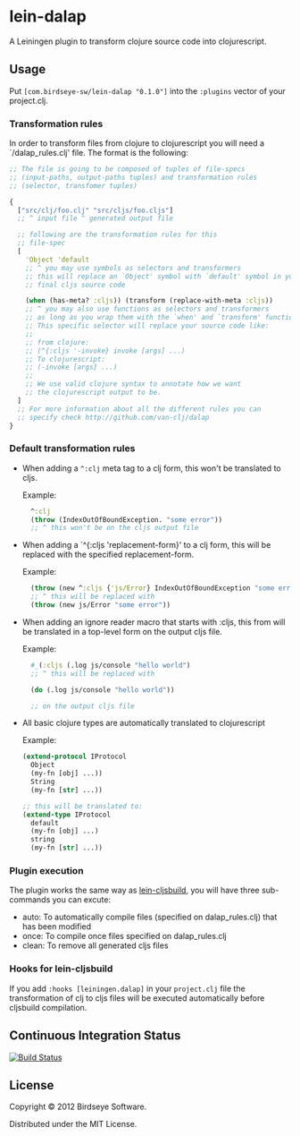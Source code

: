 # lein-dalap

A Leiningen plugin to transform clojure source code into
clojurescript.

## Usage

Put `[com.birdseye-sw/lein-dalap "0.1.0"]` into the `:plugins` vector of your
project.clj.

### Transformation rules

In order to transform files from clojure to clojurescript you will need a `<project-root>/dalap_rules.clj' file. The format is the following:

```clojure
;; The file is going to be composed of tuples of file-specs
;; (input-paths, output-paths tuples) and transformation rules
;; (selector, transfomer tuples)

{
  ["src/clj/foo.clj" "src/cljs/foo.cljs"]
  ;; ^ input file ^ generated output file

  ;; following are the transformation rules for this
  ;; file-spec
  [
    'Object 'default
    ;; ^ you may use symbols as selectors and transformers
    ;; this will replace an `Object' symbol with `default' symbol in your
    ;; final cljs source code

    (when (has-meta? :cljs)) (transform (replace-with-meta :cljs))
    ;; ^ you may also use functions as selectors and transformers
    ;; as long as you wrap them with the `when' and `transform' functions.
    ;; This specific selector will replace your source code like:
    ;;
    ;; from clojure:
    ;; (^{:cljs '-invoke} invoke [args] ...)
    ;; To clojurescript:
    ;; (-invoke [args] ...)
    ;;
    ;; We use valid clojure syntax to annotate how we want
    ;; the clojurescript output to be.
  ]
  ;; For more information about all the different rules you can
  ;; specify check http://github.com/van-clj/dalap
}
```
### Default transformation rules

* When adding a `^:clj` meta tag to a clj form, this won't be
  translated to cljs.

  Example:

  ```clojure
    ^:clj
    (throw (IndexOutOfBoundException. "some error"))
    ;; ^ this won't be on the cljs output file
  ```

* When adding a `^{:cljs 'replacement-form}' to a clj form, this
  will be replaced with the specified replacement-form.

  Example:

  ```clojure
    (throw (new ^:cljs {'js/Error} IndexOutOfBoundException "some error"))
    ;; ^ this will be replaced with
    (throw (new js/Error "some error"))
  ```

* When adding an ignore reader macro that starts with :cljs, this
  from will be translated in a top-level form on the output cljs file.

  Example:

  ```clojure
    #_(:cljs (.log js/console "hello world")
    ;; ^ this will be replaced with

    (do (.log js/console "hello world"))

    ;; on the output cljs file
  ```

* All basic clojure types are automatically translated to clojurescript

  Example:

  ```clojure
  (extend-protocol IProtocol
    Object
    (my-fn [obj] ...))
    String
    (my-fn [str] ...))

  ;; this will be translated to:
  (extend-type IProtocol
    default
    (my-fn [obj] ...)
    string
    (my-fn [str] ...))
  ```

### Plugin execution

The plugin works the same way as
[lein-cljsbuild](https://github.com/emezeske/lein-cljsbuild), you will
have three sub-commands you can excute:

* auto: To automatically compile files (specified on dalap_rules.clj)
  that has been modified
* once: To compile once files specified on dalap_rules.clj
* clean: To remove all generated cljs files

### Hooks for lein-cljsbuild

If you add `:hooks [leiningen.dalap]` in your `project.clj` file
the transformation of clj to cljs files will be executed automatically
before cljsbuild compilation.

## Continuous Integration Status

[![Build Status](https://secure.travis-ci.org/BirdseyeSoftware/lein-dalap.png?branch=master)](https://travis-ci.org/BirdseyeSoftware/lein-dalap)

## License

Copyright © 2012 Birdseye Software.

Distributed under the MIT License.
